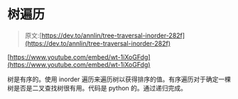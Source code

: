 # 树遍历

> 原文:[https://dev.to/annlin/tree-traversal-inorder-282f](https://dev.to/annlin/tree-traversal-inorder-282f)

[https://www.youtube.com/embed/wt-1iXoGFdg](https://www.youtube.com/embed/wt-1iXoGFdg)

树是有序的。使用 inorder 遍历来遍历树以获得排序的值。有序遍历对于确定一棵树是否是二叉查找树很有用。代码是 python 的。通过递归完成。